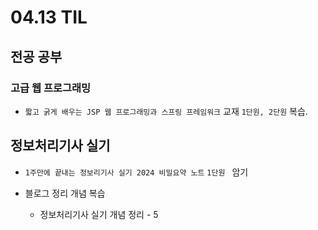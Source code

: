<h1> 04.13 TIL </h1>

## 전공 공부
###  고급 웹 프로그래밍 
  - `짧고 굵게 배우는 JSP 웹 프로그래밍과 스프링 프레임워크` 교재 `1단원, 2단원` 복습.



## 정보처리기사 실기

 - `1주만에 끝내는 정보리기사 실기 2024 비밀요약 노트` `1단원 ` 암기
 
  - 블로그 정리 개념 복습

    - 정보처리기사 실기 개념 정리 - 5
